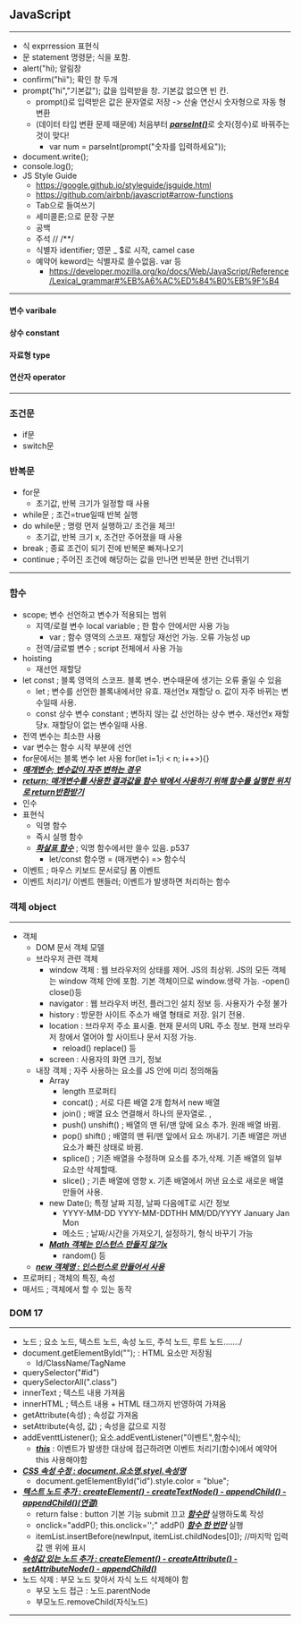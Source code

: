 ## JavaScript
---
- 식 exprression 표현식
- 문 statement 명령문; 식을 포함.
- alert("hi); 알림창
- confirm("hii"); 확인 창 두개
- prompt("hi","기본값"); 값을 입력받을 창. 기본값 없으면 빈 칸.
  - prompt()로 입력받은 값은 문자열로 저장 -> 산술 연산시 숫자형으로 자동 형변환
  - (데이터 타입 변환 문제 때문에) 처음부터 <u><b><i>parseInt()</i></b></u>로 숫자(정수)로 바꿔주는 것이 맞다!
    - var num = parseInt(prompt("숫자를 입력하세요"));
- document.write();
- console.log();
- JS Style Guide
  - https://google.github.io/styleguide/jsguide.html
  - https://github.com/airbnb/javascript#arrow-functions
  - Tab으로 들여쓰기
  - 세미콜론;으로 문장 구분
  - 공백
  - 주석 // /**/
  - 식별자 identifier; 영문 _ $로 시작, camel case
  - 예약어 keword는 식별자로 쓸수없음. var 등
    - https://developer.mozilla.org/ko/docs/Web/JavaScript/Reference/Lexical_grammar#%EB%A6%AC%ED%84%B0%EB%9F%B4
---
#### 변수 varibale
#### 상수 constant
#### 자료형 type
#### 연산자 operator
---
### 조건문
- if문
- switch문
### 반복문
- for문 
  - 초기값, 반복 크기가 일정할 때 사용
- while문 ; 조건=true일때 반복 실행
- do while문 ; 명령 먼저 실행하고/ 조건을 체크!
  - 초기값, 반복 크기 x, 조건만 주어졌을 때 사용
- break ; 종료 조건이 되기 전에 반복문 빠져나오기
- continue ; 주어진 조건에 해당하는 값을 만나면 반복문 한번 건너뛰기
---
### 함수
- scope; 변수 선언하고 변수가 적용되는 범위
  - 지역/로컬 변수 local variable ; 한 함수 안에서만 사용 가능
    - var ; 함수 영역의 스코프. 재할당 재선언 가능. 오류 가능성 up
  - 전역/글로벌 변수 ; script 전체에서 사용 가능
- hoisting
  - 재선언 재할당
- let const ; 블록 영역의 스코프. 블록 변수. 변수때문에 생기는 오류 줄일 수 있음
  - let ; 변수를 선언한 블록내에서만 유효. 재선언x 재할당 o. 값이 자주 바뀌는 변수일때 사용.
  - const 상수 변수 constant ; 변하지 않는 값 선언하는 상수 변수. 재선언x 재할당x. 재할당이 없는 변수일때 사용.
- 전역 변수는 최소한 사용
- var 변수는 함수 시작 부분에 선언
- for문에서는 블록 변수 let 사용 for(let i=1;i < n; i++>){}
- <u><b><i>매개변수; 변수값이 자주 변하는 경우
- return; 매개변수를 사용한 결과값을 함수 밖에서 사용하기 위해 함수를 실행한 위치로 return반환받기</i></u></b>
- 인수
- 표현식 
  - 익명 함수
  - 즉시 실행 함수
  - <u><b><i>화살표 함수</u></b></i> ; 익명 함수에서만 쓸수 있음. p537
    - let/const 함수명 = (매개변수) => 함수식
- 이벤트 ; 마우스 키보드 문서로딩 폼 이벤트
- 이벤트 처리기/ 이벤트 핸들러; 이벤트가 발생하면 처리하는 함수

### 객체 object
---
- 객체
  - DOM 문서 객체 모델
  - 브라우저 관련 객체
    - window 객체 : 웹 브라우저의 상태를 제어. JS의 최상위. JS의 모든 객체는 window 객체 안에 포함. 기본 객체이므로 window.생략 가능.
      -open() close()등
    - navigator : 웹 브라우저 버전, 플러그인 설치 정보 등. 사용자가 수정 불가
    - history : 방문한 사이트 주소가 배열 형태로 저장. 읽기 전용.
    - location : 브라우저 주소 표시줄. 현재 문서의 URL 주소 정보. 현재 브라우저 창에서 열어야 할 사이트나 문서 지정 가능.
      - reload() replace() 등
    - screen : 사용자의 화면 크기, 정보
  - 내장 객체 ; 자주 사용하는 요소를 JS 안에 미리 정의해둠
    - Array
      - length 프로퍼티
      - concat() ; 서로 다른 배열 2개 합쳐서 new 배열
      - join() ; 배열 요소 연결해서 하나의 문자열로. ,
      - push() unshift() ; 배열의 맨 뒤/맨 앞에 요소 추가. 원래 배열 바뀜.
      - pop() shift() ; 배열의 맨 뒤/맨 앞에서 요소 꺼내기. 기존 배열은 꺼낸 요소가 빠진 상태로 바뀜.
      - splice() ; 기존 배열을 수정하며 요소를 추가,삭제. 기존 배열의 일부 요소만 삭제할때.
      - slice() ; 기존 배열에 영향 x. 기존 배열에서 꺼낸 요소로 새로운 배열 만들어 사용.
    - new Date(); 특정 날짜 지정, 날짜 다음에T로 시간 정보
      - YYYY-MM-DD YYYY-MM-DDTHH MM/DD/YYYY January Jan Mon
      - 메소드 ; 날짜/시간을 가져오기, 설정하기, 형식 바꾸기 가능
    - <u><b><i>Math 객체는 인스턴스 만들지 않기x</u></b></i>
      - random() 등
  - <u><b><i>new 객체명 : 인스턴스로 만들어서 사용</u></b></i>
- 프로퍼티 ; 객체의 특징, 속성
- 매서드 ; 객체에서 할 수 있는 동작

### DOM 17
---
- 노드 ; 요소 노드, 텍스트 노드, 속성 노드, 주석 노드, 루트 노드......./
- document.getElementById(""); : HTML 요소만 저장됨
  - Id/ClassName/TagName
- querySelector("#id")
- querySelectorAll(".class")
- innerText ; 텍스트 내용 가져옴
- innerHTML ; 텍스트 내용 + HTML 태그까지 반영하여 가져옴
- getAttribute(속성) ; 속성값 가져옴
- setAttribute(속성, 값) ; 속성을 값으로 지정
- addEventtListener(); 요소.addEventListener("이벤트",함수식);
  - <u><b><i>this</i></u></b> : 이벤트가 발생한 대상에 접근하려면 이벤트 처리기(함수)에서 예약어 this 사용해야함
- <u><b><i>CSS 속성 수정 : document.요소명.styel.속성명</u></b></i>
  - document.getElementById("id").style.color = "blue";
- <u><b><i>텍스트 노드 추가 : createElement() - createTextNode() - appendChild() - appendChild()(연결)</u></b></i>
  - return false : button 기본 기능 submit 끄고 <u><b><i>함수만</i></u></b> 실행하도록 작성
  - onclick="addP(); this.onclick='';" addP() <u><b><i>함수 한 번만</i></u></b> 실행
  - itemList.insertBefore(newInput, itemList.childNodes[0]); //마지막 입력값 맨 위에 표시
- <u><b><i>속성값 있는 노드 추가 : createElement() - createAttribute() - setAttributeNode() - appendChild()</u></b></i>
- 노드 삭제 : 부모 노드 찾아서 자식 노드 삭제해야 함
  - 부모 노드 접근 : 노드.parentNode
  - 부모노드.removeChild(자식노드)

---
